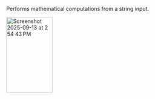 Performs mathematical computations from a string input.

<img width="122" height="200" alt="Screenshot 2025-09-13 at 2 54 43 PM" src="https://github.com/user-attachments/assets/d6591cca-83c5-40b7-b97a-f38b7d969a8f" />
